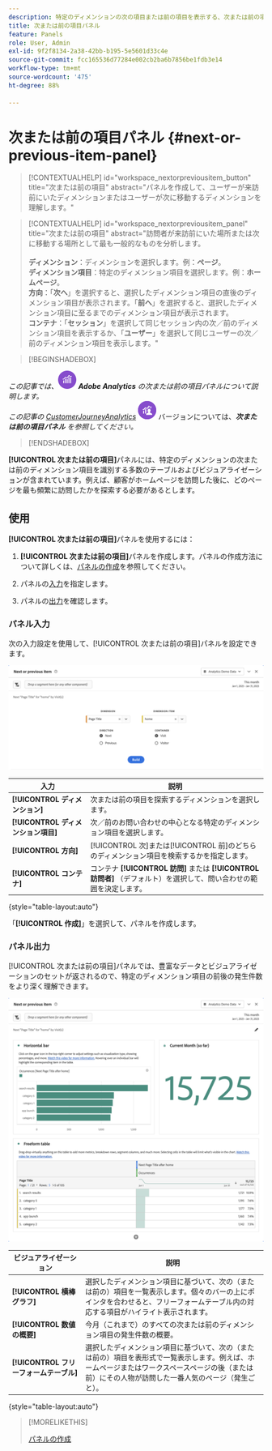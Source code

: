 ```yaml
---
description: 特定のディメンションの次の項目または前の項目を表示する、次または前の項目パネルの使用方法を説明します。
title: 次または前の項目パネル
feature: Panels
role: User, Admin
exl-id: 9f2f8134-2a38-42bb-b195-5e5601d33c4e
source-git-commit: fcc165536d77284e002cb2ba6b7856be1fdb3e14
workflow-type: tm+mt
source-wordcount: '475'
ht-degree: 88%

---
```


# 次または前の項目パネル {#next-or-previous-item-panel}

>[!CONTEXTUALHELP]
>id="workspace_nextorpreviousitem_button"
>title="次または前の項目"
>abstract="パネルを作成して、ユーザーが来訪前にいたディメンションまたはユーザーが次に移動するディメンションを理解します。"

>[!CONTEXTUALHELP]
>id="workspace_nextorpreviousitem_panel"
>title="次または前の項目"
>abstract="訪問者が来訪前にいた場所または次に移動する場所として最も一般的なものを分析します。<br/><br/>**ディメンション**：ディメンションを選択します。例：**ページ**。<br/>**ディメンション項目**：特定のディメンション項目を選択します。例：**ホームページ**。<br/>**方向**：「**次へ**」を選択すると、選択したディメンション項目の直後のディメンション項目が表示されます。「**前へ**」を選択すると、選択したディメンション項目に至るまでのディメンション項目が表示されます。<br/>**コンテナ**：「**セッション**」を選択して同じセッション内の次／前のディメンション項目を表示するか、「**ユーザー**」を選択して同じユーザーの次／前のディメンション項目を表示します。"

>[!BEGINSHADEBOX]

_この記事では、_![AdobeAnalytics](/help/assets/icons/AdobeAnalytics.svg) _**Adobe Analytics** の次または前の項目パネルについて説明します。_<br/>_この記事の [CustomerJourneyAnalytics](/help/analyze/analysis-workspace/c-panels/next-previous.md)_ ![Customer Journey Analytics](/help/assets/icons/CustomerJourneyAnalytics.svg) バージョンについては、_**次または前の項目パネル** を参照してください。_

>[!ENDSHADEBOX]

**[!UICONTROL 次または前の項目]**&#x200B;パネルには、特定のディメンションの次または前のディメンション項目を識別する多数のテーブルおよびビジュアライゼーションが含まれています。例えば、顧客がホームページを訪問した後に、どのページを最も頻繁に訪問したかを探索する必要があるとします。

## 使用

**[!UICONTROL 次または前の項目]**&#x200B;パネルを使用するには：

1. **[!UICONTROL 次または前の項目]**&#x200B;パネルを作成します。パネルの作成方法について詳しくは、[パネルの作成](panels.md#create-a-panel)を参照してください。

1. パネルの[入力](#panel-input)を指定します。

1. パネルの[出力](#panel-output)を確認します。

### パネル入力

次の入力設定を使用して、[!UICONTROL 次または前の項目]パネルを設定できます。

![次または前の項目パネル](assets/next-or-previous-item.png)

| 入力 | 説明 |
| --- | --- |
| **[!UICONTROL ディメンション]** | 次または前の項目を探索するディメンションを選択します。 |
| **[!UICONTROL ディメンション項目]** | 次／前のお問い合わせの中心となる特定のディメンション項目を選択します。 |
| **[!UICONTROL 方向]** | [!UICONTROL 次]または[!UICONTROL 前]のどちらのディメンション項目を検索するかを指定します。 |
| **[!UICONTROL コンテナ]** | コンテナ **[!UICONTROL 訪問]** または **[!UICONTROL 訪問者]** （デフォルト）を選択して、問い合わせの範囲を決定します。 |

{style="table-layout:auto"}

「**[!UICONTROL 作成]**」を選択して、パネルを作成します。

### パネル出力

[!UICONTROL 次または前の項目]パネルでは、豊富なデータとビジュアライゼーションのセットが返されるので、特定のディメンション項目の前後の発生件数をより深く理解できます。

![次／前のパネル出力](assets/next-or-previous-item-output.png)


| ビジュアライゼーション | 説明 |
| --- | --- |
| **[!UICONTROL 横棒グラフ]** | 選択したディメンション項目に基づいて、次の（または前の）項目を一覧表示します。個々のバーの上にポインタを合わせると、フリーフォームテーブル内の対応する項目がハイライト表示されます。 |
| **[!UICONTROL 数値の概要]** | 今月（これまで）のすべての次または前のディメンション項目の発生件数の概要。 |
| **[!UICONTROL フリーフォームテーブル]** | 選択したディメンション項目に基づいて、次の（または前の）項目を表形式で一覧表示します。例えば、ホームページまたはワークスペースページの後（または前）にその人物が訪問した一番人気のページ（発生ごと）。 |

{style="table-layout:auto"}


>[!MORELIKETHIS]
>
>[パネルの作成](/help//analyze/analysis-workspace/c-panels/panels.md#create-a-panel)
>

<!--
# Next or previous item panel

This panel contains a number of tables and visualizations to easily identify the next or previous dimension item for a specific dimension. For example, you might want to explore which pages customers went to most often after they visited the Home page.

## Access the panel

You can access the panel from within [!UICONTROL Reports] or within [!UICONTROL Workspace].

| Access point | Description |
| --- | --- |
| [!UICONTROL Reports] | <ul><li>The panel is already dropped into a project.</li><li>The left rail is collapsed.</li><li>If you selected [!UICONTROL Next page], default settings have already been applied, such as [!UICONTROL Page] for [!UICONTROL Dimension], and the top page as the [!UICONTROL Dimension Item], [!UICONTROL Next] for [!UICONTROL Direction] and [!UICONTROL Visit] for [!UICONTROL Container]. You can modify all these settings.</li></ul>![Next/Previous panel](assets/next-previous.png)|
| Workspace | Create a new project and select the Panel icon in the left rail. Then drag the [!UICONTROL Next or previous item] panel above the Freeform table. Notice that the [!UICONTROL Dimension] and [!UICONTROL Dimension Item] fields are left blank. Select a dimension from the drop-down list. [!UICONTROL Dimension items] are populated based on the [!UICONTROL dimension] you chose. The top dimension item gets added, but you can select a different item. The defaults are Next and Visitor. Again, you can modify these as well.<p>![Next/Previous panel](assets/next-previous2.png) |

{style="table-layout:auto"}

## Panel Inputs {#Input}

You can configure the [!UICONTROL Next or previous item] panel panel using these input settings:

| Setting | Description |
| --- | --- |
| Segment (or other component) drop zone | You can drag and drop segments or other components to further filter your panel results. |
| Dimension | The dimension for which you want to explore next or previous items. |
| Dimension Item | The specific item at the center of your next/previous inquiry. |
| Direction | Specify whether you are looking for the [!UICONTROL Next] or the [!UICONTROL Previous] dimension item. |
| Container | [!UICONTROL Visit] or [!UICONTROL Visitor] (default) determine the scope of your inquiry. |

{style="table-layout:auto"}

Click **[!UICONTROL Build]** to build the panel.

## Panel output {#output}

The [!UICONTROL Next or previous item] panel returns a rich set of data and visualizations to help you better understand what occurrences follow or precede specific dimension items.

![Next/Previous panel output](assets/next-previous-output.png)

![Next/Previous panel output](assets/next-previous-output2.png)

| Visualization | Description |
| --- | --- |
| Horizontal bar | Lists the next (or previous) items based on the dimension item you chose. Hovering over an individual bar highlights the corresponding item in the Freeform table. |
| Summary number | High-level summary number of all next or previous dimension item occurrences for the current month (so far.) |
| Freeform table | Lists the next (or previous) items based on the dimension item you chose, in a table format. For example, which were the most popular pages (by occurrences) that people went to after (or before) the home page or the workspace page. |

{style="table-layout:auto"}

-->